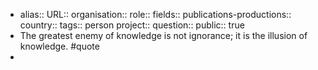 - alias::
  URL::
  organisation::
  role::
  fields::
  publications-productions:: 
  country::
  tags:: person
  project::
  question::
  public:: true
- The greatest enemy of knowledge is not ignorance; it is the illusion of knowledge. #quote
-